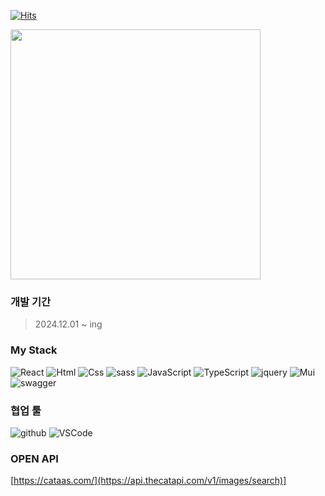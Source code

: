 [![Hits](https://hits.seeyoufarm.com/api/count/incr/badge.svg?url=https%3A%2F%2Fgithub.com%2Fgtnwl%2Fportfolio&count_bg=%2379C83D&title_bg=%23555555&icon=hey.svg&icon_color=%23FFFFFF&title=hits&edge_flat=false)](https://hits.seeyoufarm.com)


<div>
  <span>
    <img style="width:400px;" src="https://github-readme-stats.vercel.app/api/top-langs/?username=1999ssu&layout=compact&theme=graywhite" />
  </span>
</div>


### 개발 기간
> 2024.12.01 ~ ing

### My Stack
<img alt="React" src ="https://img.shields.io/badge/React-222222.svg?&style=flat&logo=React&logoColor=00D8FF"/> <img alt="Html" src ="https://img.shields.io/badge/HTML5-E34F26.svg?&style=flat&logo=HTML5&logoColor=white"/> <img alt="Css" src ="https://img.shields.io/badge/CSS3-1572B6.svg?&style=flat&logo=CSS3&logoColor=white"/> <img alt="sass" src ="https://img.shields.io/badge/sass-CC6699.svg?&style=flat&logo=sass&logoColor=white"/> <img alt="JavaScript" src ="https://img.shields.io/badge/JavaScriipt-F7DF1E.svg?&style=flat&logo=JavaScript&logoColor=black"/> <img alt="TypeScript" src ="https://img.shields.io/badge/TypeScriipt-3178C6.svg?&style=flat&logo=TypeScript&logoColor=white"/> <img alt="jquery" src ="https://img.shields.io/badge/jquery-0769AD.svg?&style=flat&logo=jquery&logoColor=white"/> <img alt="Mui" src ="https://img.shields.io/badge/Mui-007FFF.svg?&style=flat&logo=Mui&logoColor=white"/> <img alt="swagger" src ="https://img.shields.io/badge/swagger-85EA2D.svg?&style=flat&logo=swagger&logoColor=black"/> 
### 협업 툴
<img alt="github" src ="https://img.shields.io/badge/github-181717.svg?&style=flat&logo=github&logoColor=white"/> <img alt="VSCode" src ="https://img.shields.io/badge/VSCode-007ACC.svg?&style=flat&logo=visual-studio-code&logoColor=white"/> 

### OPEN API
[https://cataas.com/](https://api.thecatapi.com/v1/images/search)]
